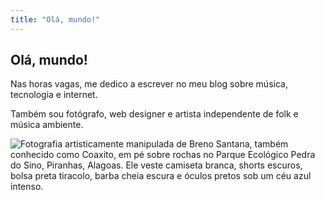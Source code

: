 ```yaml
---
title: "Olá, mundo!"
---
```


## Olá, mundo!

Nas horas vagas, me dedico a escrever no meu blog sobre música, tecnologia e internet.

Também sou fotógrafo, web designer e artista independente de folk e música ambiente.

![Fotografia artisticamente manipulada de Breno Santana, também conhecido como Coaxito, em pé sobre rochas no Parque Ecológico Pedra do Sino, Piranhas, Alagoas. Ele veste camiseta branca, shorts escuros, bolsa preta tiracolo, barba cheia escura e óculos pretos sob um céu azul intenso.](/home/banner-de-artista.png)